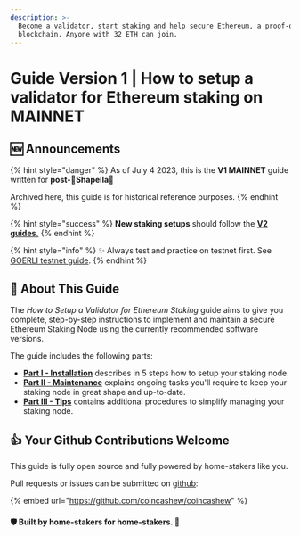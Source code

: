 ```yaml
---
description: >-
  Become a validator, start staking and help secure Ethereum, a proof-of-stake
  blockchain. Anyone with 32 ETH can join.
---
```


# Guide Version 1 | How to setup a validator for Ethereum staking on MAINNET

## :new: Announcements

{% hint style="danger" %}
As of July 4 2023, this is the **V1 MAINNET** guide written for **post-🦉Shapella**🦉

Archived here, this guide is for historical reference purposes.
{% endhint %}

{% hint style="success" %}
**New staking setups** should follow the [**V2 guides.**](../../guide-or-how-to-setup-a-validator-on-eth2-mainnet/)
{% endhint %}

{% hint style="info" %}
:sparkles: Always test and practice on testnet first. See [GOERLI testnet guide](../../guide-or-how-to-setup-a-validator-on-eth2-testnet-prater/).
{% endhint %}

## :wrench: About This Guide

The _How to Setup a Validator for Ethereum Staking_ guide aims to give you complete, step-by-step instructions to implement and maintain a secure Ethereum Staking Node using the currently recommended software versions.

The guide includes the following parts:

* [**Part I - Installation**](../../guide-or-how-to-setup-a-validator-on-eth2-mainnet/part-i-installation/) describes in 5 steps how to setup your staking node.
* [**Part II - Maintenance**](../../guide-or-how-to-setup-a-validator-on-eth2-mainnet/part-ii-maintenance/) explains ongoing tasks you'll require to keep your staking node in great shape and up-to-date.
* [**Part III - Tips**](../../guide-or-how-to-setup-a-validator-on-eth2-mainnet/part-iii-tips/) contains additional procedures to simplify managing your staking node.

## :thumbsup: Your Github Contributions Welcome

This guide is fully open source and fully powered by home-stakers like you.

Pull requests or issues can be submitted on [github](https://github.com/coincashew/coincashew):

{% embed url="https://github.com/coincashew/coincashew" %}

#### :shield: Built by home-stakers for home-stakers. :pray:
